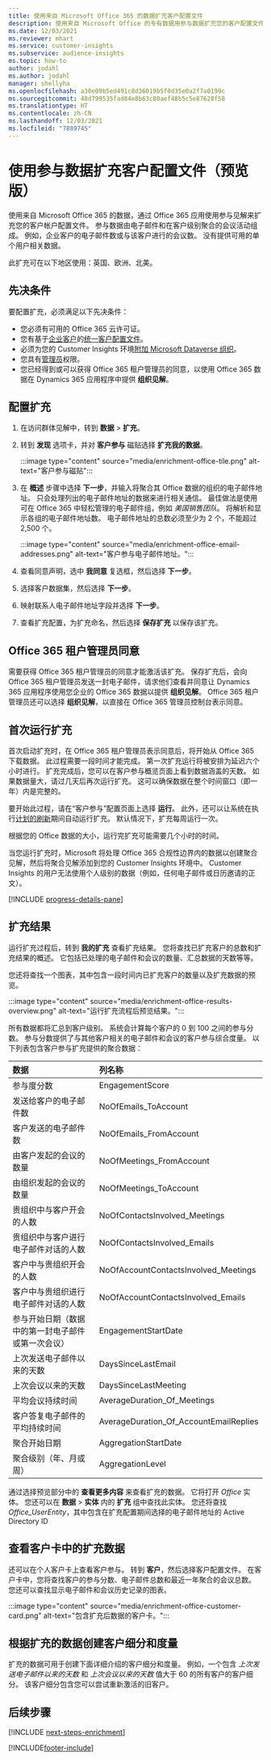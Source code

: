 ```yaml
---
title: 使用来自 Microsoft Office 365 的数据扩充客户配置文件
description: 使用来自 Microsoft Office 的专有数据用参与数据扩充您的客户配置文件。
ms.date: 12/03/2021
ms.reviewer: mhart
ms.service: customer-insights
ms.subservice: audience-insights
ms.topic: how-to
author: jodahl
ms.author: jodahl
manager: shellyha
ms.openlocfilehash: a30e09b5ed491c8d36019b5f0d35e0a2f7a0199c
ms.sourcegitcommit: 48d799535fad84e8b63c80aef48b5c5e87628f58
ms.translationtype: HT
ms.contentlocale: zh-CN
ms.lasthandoff: 12/03/2021
ms.locfileid: "7889745"
---
```

# <a name="enrich-customer-profiles-with-engagement-data-preview"></a>使用参与数据扩充客户配置文件（预览版）

使用来自 Microsoft Office 365 的数据，通过 Office 365 应用使用参与见解来扩充您的客户帐户配置文件。 参与数据由电子邮件和在客户级别聚合的会议活动组成。 例如，企业客户的电子邮件数或与该客户进行的会议数。 没有提供可用的单个用户相关数据。 

此扩充可在以下地区使用：英国、欧洲、北美。

## <a name="prerequisites"></a>先决条件

要配置扩充，必须满足以下先决条件：

- 您必须有可用的 Office 365 云许可证。
- 您有基于[企业客户](work-with-business-accounts.md)的[统一客户配置文件](customer-profiles.md)。
- 必须为您的 Customer Insights 环境[附加 Microsoft Dataverse 组织](create-environment.md#step-3-connect-to-microsoft-dataverse)。
- 您具有[管理员](permissions.md#administrator)权限。
- 您已经得到或可以获得 Office 365 租户管理员的同意，以使用 Office 365 数据在 Dynamics 365 应用程序中提供 **组织见解**。

## <a name="configure-the-enrichment"></a>配置扩充

1. 在访问群体见解中，转到 **数据** > **扩充**。

1. 转到 **发现** 选项卡，并对 **客户参与** 磁贴选择 **扩充我的数据**。

   :::image type="content" source="media/enrichment-office-tile.png" alt-text="客户参与磁贴":::
   
1. 在 **概述** 步骤中选择 **下一步**，并输入将聚合其 Office 数据的组织的电子邮件地址。 只会处理列出的电子邮件地址的数据来进行相关通信。 最佳做法是使用可在 Office 365 中轻松管理的电子邮件组，例如 *美国销售团队*。 将解析和显示各组的电子邮件地址数。 电子邮件地址的总数必须至少为 2 个，不能超过 2,500 个。

   :::image type="content" source="media/enrichment-office-email-addresses.png" alt-text="客户参与电子邮件地址。":::

1. 查看同意声明，选中 **我同意** 复选框，然后选择 **下一步**。

1. 选择客户数据集，然后选择 **下一步**。

1. 映射联系人电子邮件地址字段并选择 **下一步**。

1. 查看扩充配置，为扩充命名，然后选择 **保存扩充** 以保存该扩充。

## <a name="office-365-tenant-administrator-consent"></a>Office 365 租户管理员同意

需要获得 Office 365 租户管理员的同意才能激活该扩充。 保存扩充后，会向 Office 365 租户管理员发送一封电子邮件，请求他们查看并同意让 Dynamics 365 应用程序使用您企业的 Office 365 数据以提供 **组织见解**。 Office 365 租户管理员还可以选择 **组织见解**，以直接在 Office 365 管理员控制台表示同意。

## <a name="running-the-enrichment-for-the-first-time"></a>首次运行扩充

首次启动扩充时，在 Office 365 租户管理员表示同意后，将开始从 Office 365 下载数据。 此过程需要一段时间才能完成。 第一次扩充运行将被安排为延迟六个小时进行。 扩充完成后，您可以在客户参与概览页面上看到数据涵盖的天数。 如果数据量大，请过几天后再次运行扩充。 这可以确保数据在整个时间窗口（即一年）内是完整的。

要开始此过程，请在“客户参与”配置页面上选择 **运行**。 此外，还可以让系统在执行[计划的刷新](system.md#schedule-tab)期间自动运行扩充。 默认情况下，扩充每周运行一次。

根据您的 Office 数据的大小，运行完扩充可能需要几个小时的时间。

当您运行扩充时，Microsoft 将处理 Office 365 合规性边界内的数据以创建聚合见解，然后将聚合见解添加到您的 Customer Insights 环境中。 Customer Insights 的用户无法使用个人级别的数据（例如，任何电子邮件或日历邀请的正文）。 

[!INCLUDE [progress-details-pane](../includes/progress-details-pane.md)]

## <a name="enrichment-results"></a>扩充结果

运行扩充过程后，转到 **我的扩充** 查看扩充结果。 您将查找已扩充客户的总数和扩充结果的概述。 它包括已处理的电子邮件和会议的数量、汇总数据的天数等等。

您还将查找一个图表，其中包含一段时间内已扩充客户的数量以及扩充数据的预览。  

:::image type="content" source="media/enrichment-office-results-overview.png" alt-text="运行扩充流程后预览结果。":::

所有数据都将汇总到客户级别。 系统会计算每个客户的 0 到 100 之间的参与分数。 参与分数提供了与其他客户相关的电子邮件和会议的客户参与综合度量。 以下列表包含客户参与扩充提供的聚合数据：



| 数据​                                                                              | 列名称                              |
| :-------------------------------------------------------------------------------- |:---------------------------------------- |
| 参与度分数                                                                  |  EngagementScore                         |
| 发送给客户的电子邮件数                                                       |  NoOfEmails_ToAccount                    |
| 客户发送的电子邮件数                                                     |  NoOfEmails_FromAccount                  | 
| 由客户发起的会议的数量                                           |  NoOfMeetings_FromAccount                | 
| 由组织发起的会议的数量                                 |  NoOfMeetings_ToAccount                  | 
| 贵组织中与客户开会的人数                  |  NoOfContactsInvolved_Meetings           | 
| 贵组织中与客户进行电子邮件对话的人数       |  NoOfContactsInvolved_Emails             | 
| 客户中与贵组织开会的人数                  |  NoOfAccountContactsInvolved_Meetings    | 
| 客户中与贵组织进行电子邮件对话的人数       |  NoOfAccountContactsInvolved_Emails      | 
| 参与开始日期（数据中的第一封电子邮件或第一次会议）                        |  EngagementStartDate                     | 
| 上次发送电子邮件以来的天数                                                             |  DaysSinceLastEmail                      | 
| 上次会议以来的天数                                                           |  DaysSinceLastMeeting                    | 
| 平均会议持续时间                                                      |  AverageDuration_Of_Meetings             | 
| 客户答复电子邮件的平均持续时间                                    |  AverageDuration_Of_AccountEmailReplies  | 
| 聚合开始日期                                                            |  AggregationStartDate                    | 
| 聚合级别（年、月或周）                                          |  AggregationLevel                        | 


通过选择预览部分中的 **查看更多内容** 来查看扩充的数据。 它将打开 *Office* 实体。 您还可以在 **数据** > **实体** 内的 **扩充** 组中查找此实体。 您还将查找 *Office_UserEntity*，其中包含在扩充配置期间选择的电子邮件地址的 Active Directory ID 

## <a name="see-enrichment-data-on-the-customer-card"></a>查看客户卡中的扩充数据

还可以在个人客户卡上查看客户参与。 转到 **客户**，然后选择客户配置文件。 在客户卡中，您将查找客户的参与分数、电子邮件总数和最近一年聚合的会议总数。 您还可以查找显示电子邮件和会议历史记录的图表。

:::image type="content" source="media/enrichment-office-customer-card.png" alt-text="包含扩充后数据的客户卡。":::

## <a name="create-segments-and-measures-based-on-the-enriched-data"></a>根据扩充的数据创建客户细分和度量

扩充的数据可用于创建下面详细介绍的客户细分和度量。 例如，一个包含 *上次发送电子邮件以来的天数* 和 *上次会议以来的天数* 值大于 60 的所有客户的客户细分。 该客户细分包含您可以尝试重新激活的旧客户。 

## <a name="next-steps"></a>后续步骤

[!INCLUDE [next-steps-enrichment](../includes/next-steps-enrichment.md)]


[!INCLUDE[footer-include](../includes/footer-banner.md)]
